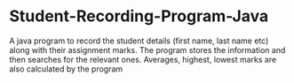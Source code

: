 # Student-Recording-Program-Java
A java program to record the student details (first name, last name etc) along with their assignment marks. The program stores the information and then searches for the relevant ones. Averages, highest, lowest marks are also calculated by the program
